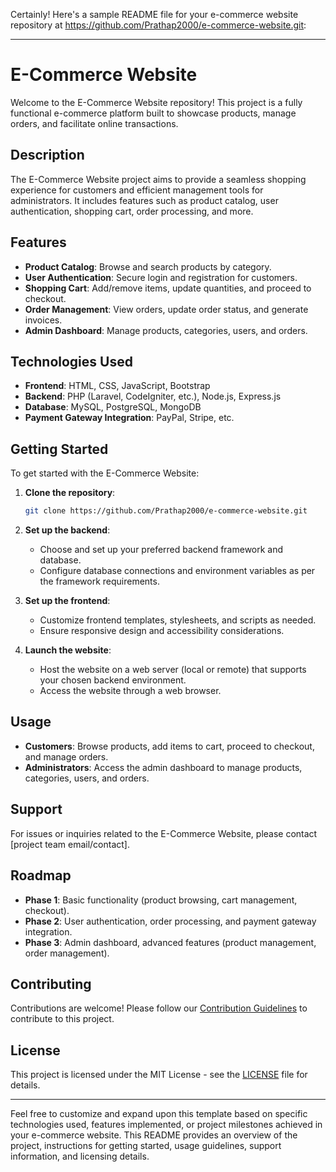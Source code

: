 Certainly! Here's a sample README file for your e-commerce website repository at https://github.com/Prathap2000/e-commerce-website.git:

---

# E-Commerce Website

Welcome to the E-Commerce Website repository! This project is a fully functional e-commerce platform built to showcase products, manage orders, and facilitate online transactions.

## Description

The E-Commerce Website project aims to provide a seamless shopping experience for customers and efficient management tools for administrators. It includes features such as product catalog, user authentication, shopping cart, order processing, and more.

## Features

- **Product Catalog**: Browse and search products by category.
- **User Authentication**: Secure login and registration for customers.
- **Shopping Cart**: Add/remove items, update quantities, and proceed to checkout.
- **Order Management**: View orders, update order status, and generate invoices.
- **Admin Dashboard**: Manage products, categories, users, and orders.

## Technologies Used

- **Frontend**: HTML, CSS, JavaScript, Bootstrap
- **Backend**: PHP (Laravel, CodeIgniter, etc.), Node.js, Express.js
- **Database**: MySQL, PostgreSQL, MongoDB
- **Payment Gateway Integration**: PayPal, Stripe, etc.

## Getting Started

To get started with the E-Commerce Website:

1. **Clone the repository**:
   ```bash
   git clone https://github.com/Prathap2000/e-commerce-website.git
   ```

2. **Set up the backend**:
   - Choose and set up your preferred backend framework and database.
   - Configure database connections and environment variables as per the framework requirements.

3. **Set up the frontend**:
   - Customize frontend templates, stylesheets, and scripts as needed.
   - Ensure responsive design and accessibility considerations.

4. **Launch the website**:
   - Host the website on a web server (local or remote) that supports your chosen backend environment.
   - Access the website through a web browser.

## Usage

- **Customers**: Browse products, add items to cart, proceed to checkout, and manage orders.
- **Administrators**: Access the admin dashboard to manage products, categories, users, and orders.

## Support

For issues or inquiries related to the E-Commerce Website, please contact [project team email/contact].

## Roadmap

- **Phase 1**: Basic functionality (product browsing, cart management, checkout).
- **Phase 2**: User authentication, order processing, and payment gateway integration.
- **Phase 3**: Admin dashboard, advanced features (product management, order management).

## Contributing

Contributions are welcome! Please follow our [Contribution Guidelines](CONTRIBUTING.md) to contribute to this project.

## License

This project is licensed under the MIT License - see the [LICENSE](LICENSE) file for details.

---

Feel free to customize and expand upon this template based on specific technologies used, features implemented, or project milestones achieved in your e-commerce website. This README provides an overview of the project, instructions for getting started, usage guidelines, support information, and licensing details.
